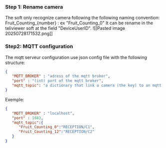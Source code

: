 ### Step 1: Rename camera

The soft only recognize camera following the following naming convention:
Fruit_Counting_{number} : ex "Fruit_Counting_0"
It can be rename in the teliviewer soft at the field "DeviceUserID".
![[Pasted image 20250728171532.png]]
### Step2: MQTT configuration

The mqtt serveur configuration use json config file with the following structure:
```json
{
   "MQTT_BROKER" : "adress of the mqtt broker",
   "port" : "(int) port of the mqtt broker",
   "mqtt_topic": "a dictionary that link a camera (the key) to an mqtt topic (the value). All count of on the "key" camera will be transmit an the "value" topic of the mqtt server. For now only one mqtt server per application. "
}
```

Exemple:
```json
{
   "MQTT_BROKER" : "localhost",
   "port" : 1883,
   "mqtt_topic":{
      "Fruit_Counting_0":"RECEPTION/C1",
      "Fruit_Counting_12":"RECEPTION/C2"
   }
}
```